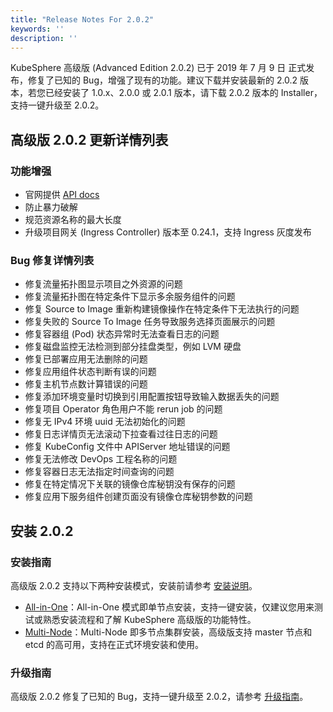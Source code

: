 ```yaml
---
title: "Release Notes For 2.0.2"
keywords: ''
description: ''
---
```


KubeSphere 高级版 (Advanced Edition 2.0.2) 已于 2019 年 7 月 9 日 正式发布，修复了已知的 Bug，增强了现有的功能。建议下载并安装最新的 2.0.2 版本，若您已经安装了 1.0.x、2.0.0 或 2.0.1 版本，请下载 2.0.2 版本的 Installer，支持一键升级至 2.0.2。

## 高级版 2.0.2 更新详情列表

### 功能增强

- 官网提供 [API docs](/advanced-v2.0/zh-CN/api-reference/api-docs/)
- 防止暴力破解
- 规范资源名称的最大长度
- 升级项目网关 (Ingress Controller) 版本至 0.24.1，支持 Ingress 灰度发布

### Bug 修复详情列表  

- 修复流量拓扑图显示项目之外资源的问题  
- 修复流量拓扑图在特定条件下显示多余服务组件的问题  
- 修复 Source to Image 重新构建镜像操作在特定条件下无法执行的问题  
- 修复失败的 Source To Image 任务导致服务选择页面展示的问题
- 修复容器组 (Pod) 状态异常时无法查看日志的问题   
- 修复磁盘监控无法检测到部分挂盘类型，例如 LVM 硬盘
- 修复已部署应用无法删除的问题  
- 修复应用组件状态判断有误的问题  
- 修复主机节点数计算错误的问题  
- 修复添加环境变量时切换到引用配置按钮导致输入数据丢失的问题  
- 修复项目 Operator 角色用户不能 rerun job 的问题  
- 修复无 IPv4 环境 uuid 无法初始化的问题  
- 修复日志详情页无法滚动下拉查看过往日志的问题  
- 修复 KubeConfig 文件中 APIServer 地址错误的问题  
- 修复无法修改 DevOps 工程名称的问题  
- 修复容器日志无法指定时间查询的问题  
- 修复在特定情况下关联的镜像仓库秘钥没有保存的问题  
- 修复应用下服务组件创建页面没有镜像仓库秘钥参数的问题  

## 安装 2.0.2

### 安装指南

高级版 2.0.2 支持以下两种安装模式，安装前请参考 [安装说明](../../installation/intro)。

- [All-in-One](../../installation/all-in-one)：All-in-One 模式即单节点安装，支持一键安装，仅建议您用来测试或熟悉安装流程和了解 KubeSphere 高级版的功能特性。
- [Multi-Node](../../installation/multi-node)：Multi-Node 即多节点集群安装，高级版支持 master 节点和 etcd 的高可用，支持在正式环境安装和使用。

### 升级指南

高级版 2.0.2 修复了已知的 Bug，支持一键升级至 2.0.2，请参考 [升级指南](../../installation/upgrade)。